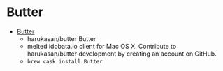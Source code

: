 # Butter
- [Butter](https://github.com/harukasan/butter)
  -  harukasan/butter Butter
  - melted idobata.io client for Mac OS X. Contribute to harukasan/butter development by creating an account on GitHub.
  - `brew cask install Butter`
